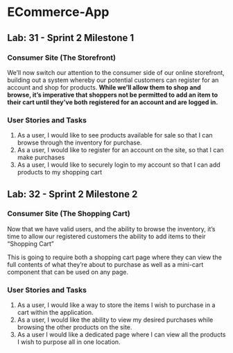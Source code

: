 # ECommerce-App

## Lab: 31 - Sprint 2 Milestone 1

### Consumer Site (The Storefront)
We’ll now switch our attention to the consumer side of our online storefront, building out a system whereby our potential customers can register for an account and shop for products. 
**While we’ll allow them to shop and browse, it’s imperative that shoppers not be permitted to add an item to their cart until they’ve both registered for an account and are logged in.**

### User Stories and Tasks
1. As a user, I would like to see products available for sale so that I can browse through the inventory for purchase.
2. As a user, I would like to register for an account on the site, so that I can make purchases
3. As a user, I would like to securely login to my account so that I can add products to my shopping cart

## Lab: 32 - Sprint 2 Milestone 2
### Consumer Site (The Shopping Cart)
Now that we have valid users, and the ability to browse the inventory, it’s time to allow our registered customers the ability to add items to their “Shopping Cart”

This is going to require both a shopping cart page where they can view the full contents of what they’re about to purchase as well as a mini-cart component that can be used on any page.

### User Stories and Tasks
1. As a user, I would like a way to store the items I wish to purchase in a cart within the application.
2. As a user, I would like the ability to view my desired purchases while browsing the other products on the site.
3. As a user I would like a dedicated page where I can view all the products I wish to purpose all in one location.
